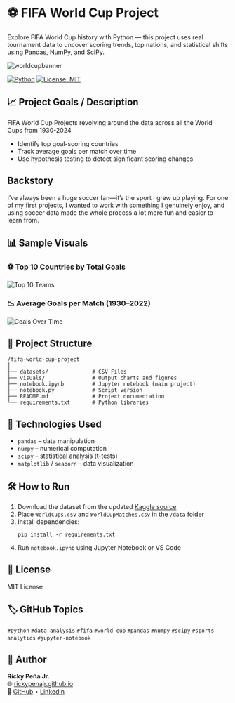 # ⚽ FIFA World Cup Project
Explore FIFA World Cup history with Python — this project uses real tournament data to uncover scoring trends, top nations, and statistical shifts using Pandas, NumPy, and SciPy.

![worldcupbanner](https://github.com/user-attachments/assets/7a74ff4e-41cd-4d74-a59e-051afe51517f)

[![Python](https://img.shields.io/badge/Python-3.8%2B-blue?logo=python)](https://www.python.org/)
[![License: MIT](https://img.shields.io/badge/License-MIT-yellow.svg)](https://opensource.org/licenses/MIT)



## 📈 Project Goals / Description

<p>FIFA World Cup Projects revolving around the data across all the World Cups from 1930-2024</p>

- Identify top goal-scoring countries
- Track average goals per match over time
- Use hypothesis testing to detect significant scoring changes



## Backstory
<p>I’ve always been a huge soccer fan—it’s the sport I grew up playing. For one of my first projects, I wanted to work with something I genuinely enjoy, and using soccer data made the whole process a lot more fun and easier to learn from.</p>




## 📊 Sample Visuals

### ⚽ Top 10 Countries by Total Goals
![Top 10 Teams](visuals/top_10_teams.png)

### 📉 Average Goals per Match (1930–2022)
![Goals Over Time](visuals/avg_goals_per_year.png)



## 📁 Project Structure

```
/fifa-world-cup-project
│
├── datasets/              # CSV Files
├── visuals/               # Output charts and figures
├── notebook.ipynb         # Jupyter notebook (main project)
├── notebook.py            # Script version
├── README.md              # Project documentation
└── requirements.txt       # Python libraries
```



## 🧪 Technologies Used

- `pandas` – data manipulation  
- `numpy` – numerical computation  
- `scipy` – statistical analysis (t-tests)  
- `matplotlib` / `seaborn` – data visualization  



## 🛠 How to Run

1. Download the dataset from the updated [Kaggle source](https://www.kaggle.com/datasets/iamsouravbanerjee/fifa-football-world-cup-dataset)
2. Place `WorldCups.csv` and `WorldCupMatches.csv` in the `/data` folder
3. Install dependencies:
   ```
   pip install -r requirements.txt
   ```
4. Run `notebook.ipynb` using Jupyter Notebook or VS Code



## 📌 License
MIT License



## 🏷️ GitHub Topics
`#python` `#data-analysis` `#fifa` `#world-cup` `#pandas` `#numpy` `#scipy` `#sports-analytics` `#jupyter-notebook`



## 👤 Author

**Ricky Peña Jr.**  
🌐 [rickypenajr.github.io](https://rickypenajr.github.io)  
🔗 [GitHub](https://github.com/rickypenajr) • [LinkedIn](https://linkedin.com/in/rickypenajr)
